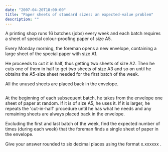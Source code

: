 ```yaml
---
date: "2007-04-20T18:00:00"
title: "Paper sheets of standard sizes: an expected-value problem"
description: ""
---
```


<p>A printing shop runs 16 batches (jobs) every week and each batch requires a sheet of special colour-proofing paper of size A5.</p>
<p>Every Monday morning, the foreman opens a new envelope, containing a large sheet of the special paper with size A1.</p>
<p>He proceeds to cut it in half, thus getting two sheets of size A2. Then he cuts one of them in half to get two sheets of size A3 and so on until he obtains the A5-size sheet needed for the first batch of the week.</p>
<p>All the unused sheets are placed back in the envelope.</p>
<div style="text-align:center;"><img alt="" class="dark_img" src="/images/p151.gif"/></div>
<p>At the beginning of each subsequent batch, he takes from the envelope one sheet of paper at random. If it is of size A5, he uses it. If it is larger, he repeats the 'cut-in-half' procedure until he has what he needs and any remaining sheets are always placed back in the envelope.</p>
<p>Excluding the first and last batch of the week, find the expected number of times (during each week) that the foreman finds a single sheet of paper in the envelope.</p>
<p>Give your answer rounded to six decimal places using the format x.xxxxxx .</p>

